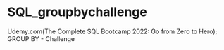 # SQL_groupbychallenge
Udemy.com(The Complete SQL Bootcamp 2022: Go from Zero to Hero); GROUP BY - Challenge
